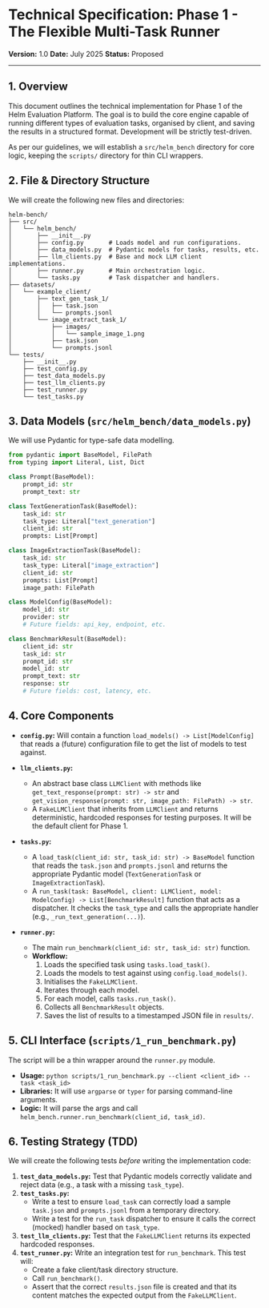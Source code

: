 # Technical Specification: Phase 1 - The Flexible Multi-Task Runner

**Version:** 1.0
**Date:** July 2025
**Status:** Proposed

---

## 1. Overview

This document outlines the technical implementation for Phase 1 of the Helm Evaluation Platform. The goal is to build the core engine capable of running different types of evaluation tasks, organised by client, and saving the results in a structured format. Development will be strictly test-driven.

As per our guidelines, we will establish a `src/helm_bench` directory for core logic, keeping the `scripts/` directory for thin CLI wrappers.

## 2. File & Directory Structure

We will create the following new files and directories:

```
helm-bench/
├── src/
│   └── helm_bench/
│       ├── __init__.py
│       ├── config.py       # Loads model and run configurations.
│       ├── data_models.py  # Pydantic models for tasks, results, etc.
│       ├── llm_clients.py  # Base and mock LLM client implementations.
│       ├── runner.py       # Main orchestration logic.
│       └── tasks.py        # Task dispatcher and handlers.
├── datasets/
│   └── example_client/
│       ├── text_gen_task_1/
│       │   ├── task.json
│       │   └── prompts.jsonl
│       └── image_extract_task_1/
│           ├── images/
│           │   └── sample_image_1.png
│           ├── task.json
│           └── prompts.jsonl
└── tests/
    ├── __init__.py
    ├── test_config.py
    ├── test_data_models.py
    ├── test_llm_clients.py
    ├── test_runner.py
    └── test_tasks.py
```

## 3. Data Models (`src/helm_bench/data_models.py`)

We will use Pydantic for type-safe data modelling.

```python
from pydantic import BaseModel, FilePath
from typing import Literal, List, Dict

class Prompt(BaseModel):
    prompt_id: str
    prompt_text: str

class TextGenerationTask(BaseModel):
    task_id: str
    task_type: Literal["text_generation"]
    client_id: str
    prompts: List[Prompt]

class ImageExtractionTask(BaseModel):
    task_id: str
    task_type: Literal["image_extraction"]
    client_id: str
    prompts: List[Prompt]
    image_path: FilePath

class ModelConfig(BaseModel):
    model_id: str
    provider: str
    # Future fields: api_key, endpoint, etc.

class BenchmarkResult(BaseModel):
    client_id: str
    task_id: str
    prompt_id: str
    model_id: str
    prompt_text: str
    response: str
    # Future fields: cost, latency, etc.
```

## 4. Core Components

- **`config.py`:** Will contain a function `load_models() -> List[ModelConfig]` that reads a (future) configuration file to get the list of models to test against.

- **`llm_clients.py`:**
    - An abstract base class `LLMClient` with methods like `get_text_response(prompt: str) -> str` and `get_vision_response(prompt: str, image_path: FilePath) -> str`.
    - A `FakeLLMClient` that inherits from `LLMClient` and returns deterministic, hardcoded responses for testing purposes. It will be the default client for Phase 1.

- **`tasks.py`:**
    - A `load_task(client_id: str, task_id: str) -> BaseModel` function that reads the `task.json` and `prompts.jsonl` and returns the appropriate Pydantic model (`TextGenerationTask` or `ImageExtractionTask`).
    - A `run_task(task: BaseModel, client: LLMClient, model: ModelConfig) -> List[BenchmarkResult]` function that acts as a dispatcher. It checks the `task_type` and calls the appropriate handler (e.g., `_run_text_generation(...)`).

- **`runner.py`:**
    - The main `run_benchmark(client_id: str, task_id: str)` function.
    - **Workflow:**
        1.  Loads the specified task using `tasks.load_task()`.
        2.  Loads the models to test against using `config.load_models()`.
        3.  Initialises the `FakeLLMClient`.
        4.  Iterates through each model.
        5.  For each model, calls `tasks.run_task()`.
        6.  Collects all `BenchmarkResult` objects.
        7.  Saves the list of results to a timestamped JSON file in `results/`.

## 5. CLI Interface (`scripts/1_run_benchmark.py`)

The script will be a thin wrapper around the `runner.py` module.

- **Usage:** `python scripts/1_run_benchmark.py --client <client_id> --task <task_id>`
- **Libraries:** It will use `argparse` or `typer` for parsing command-line arguments.
- **Logic:** It will parse the args and call `helm_bench.runner.run_benchmark(client_id, task_id)`.

## 6. Testing Strategy (TDD)

We will create the following tests *before* writing the implementation code:

1.  **`test_data_models.py`:** Test that Pydantic models correctly validate and reject data (e.g., a task with a missing `task_type`).
2.  **`test_tasks.py`:**
    - Write a test to ensure `load_task` can correctly load a sample `task.json` and `prompts.jsonl` from a temporary directory.
    - Write a test for the `run_task` dispatcher to ensure it calls the correct (mocked) handler based on `task_type`.
3.  **`test_llm_clients.py`:** Test that the `FakeLLMClient` returns its expected hardcoded responses.
4.  **`test_runner.py`:** Write an integration test for `run_benchmark`. This test will:
    - Create a fake client/task directory structure.
    - Call `run_benchmark()`.
    - Assert that the correct `results.json` file is created and that its content matches the expected output from the `FakeLLMClient`.

